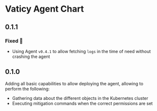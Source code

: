 # Vaticy Agent Chart

## 0.1.1

### Fixed 🔧

- []() Using Agent `v0.4.1` to allow fetching `logs` in the time of need without crashing the agent

## 0.1.0

Adding all basic capabilities to allow deploying the agent,
allowing to perform the following:

- Gathering data about the different objects in the Kubernetes cluster
- Executing mitigation commands when the correct permissions are set
